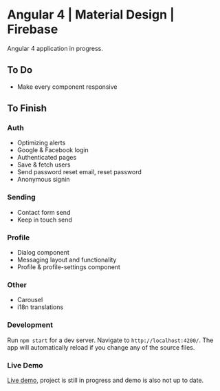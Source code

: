 # Angular 4 | Material Design | Firebase

<p>Angular 4 application in progress.</p>

## To Do
* Make every component responsive

## To Finish
### Auth
* Optimizing alerts
* Google & Facebook login
* Authenticated pages
* Save & fetch users
* Send password reset email, reset password
* Anonymous signin

### Sending
* Contact form send
* Keep in touch send

### Profile
* Dialog component
* Messaging layout and functionality
* Profile & profile-settings component

### Other
* Carousel
* i18n translations

### Development

Run `npm start` for a dev server. Navigate to `http://localhost:4200/`. The app will automatically reload if you change any of the source files.

### Live Demo

[Live demo](http://angular4.jerouw.nl), project is still in progress and demo is also not up to date.

